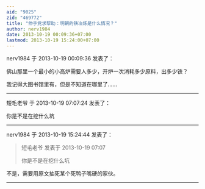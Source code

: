 ```yaml
---
aid: "9025"
zid: "469772"
title: "伸手党求帮助：明朝的铁冶炼是什么情况？"
author: nerv1984
date: 2013-10-19 00:09:36+07:00
lastmod: 2013-10-19 15:24:00+07:00
---
```


nerv1984 于 2013-10-19 00:09:36 发表了：

佛山那里一个最小的小高炉需要人多少，开炉一次消耗多少原料，出多少铁？

我记得大图书馆里有，但是不知道在哪里了......

---

短毛老爷 于 2013-10-19 07:07:24 发表了：

你是不是在挖什么坑

---

nerv1984 于 2013-10-19 15:24:44 发表了：

> 短毛老爷 发表于 2013-10-19 07:07
>
> 你是不是在挖什么坑

不是，需要用原文抽死某个死鸭子嘴硬的家伙。

---
